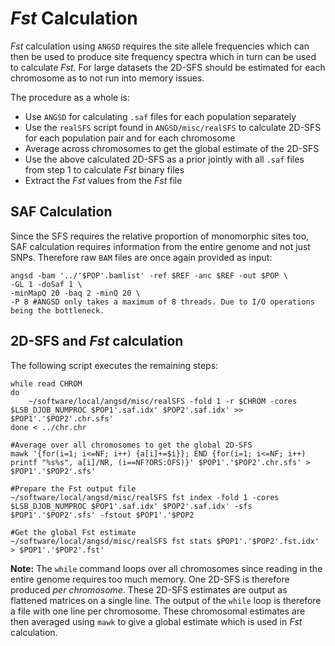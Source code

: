 # *Fst* Calculation
*Fst* calculation using `ANGSD` requires the site allele frequencies which can then be used to produce site frequency spectra which in turn can be used to calculate *Fst*. For large datasets the 2D-SFS should be estimated for each chromosome as to not run into memory issues.

The procedure as a whole is:
* Use `ANGSD` for calculating `.saf` files for each population separately
* Use the `realSFS` script found in `ANGSD/misc/realSFS` to calculate 2D-SFS for each population pair and for each chromosome
* Average across chromosomes to get the global estimate of the 2D-SFS
* Use the above calculated 2D-SFS as a prior jointly with all `.saf` files from step 1 to calculate *Fst* binary files
* Extract the *Fst* values from the *Fst* file

## SAF Calculation
Since the SFS requires the relative proportion of monomorphic sites too, SAF calculation requires information from the entire genome and not just SNPs.
Therefore raw `BAM` files are once again provided as input:
```
angsd -bam '../'$POP'.bamlist' -ref $REF -anc $REF -out $POP \
-GL 1 -doSaf 1 \
-minMapQ 20 -baq 2 -minQ 20 \
-P 8 #ANGSD only takes a maximum of 8 threads. Due to I/O operations being the bottleneck.
```

## 2D-SFS and *Fst* calculation
The following script executes the remaining steps:
```
while read CHROM
do
	~/software/local/angsd/misc/realSFS -fold 1 -r $CHROM -cores $LSB_DJOB_NUMPROC $POP1'.saf.idx' $POP2'.saf.idx' >> $POP1'.'$POP2'.chr.sfs'
done < ../chr.chr

#Average over all chromosomes to get the global 2D-SFS
mawk '{for(i=1; i<=NF; i++) {a[i]+=$i}}; END {for(i=1; i<=NF; i++) printf "%s%s", a[i]/NR, (i==NF?ORS:OFS)}' $POP1'.'$POP2'.chr.sfs' > $POP1'.'$POP2'.sfs'

#Prepare the Fst output file
~/software/local/angsd/misc/realSFS fst index -fold 1 -cores $LSB_DJOB_NUMPROC $POP1'.saf.idx' $POP2'.saf.idx' -sfs $POP1'.'$POP2'.sfs' -fstout $POP1'.'$POP2

#Get the global Fst estimate
~/software/local/angsd/misc/realSFS fst stats $POP1'.'$POP2'.fst.idx' > $POP1'.'$POP2'.fst'
```

**Note:** The `while` command loops over all chromosomes since reading in the entire genome requires too much memory. One 2D-SFS is therefore produced *per chromosome*. These 2D-SFS estimates are output as flattened matrices on a single line. The output of the `while` loop is therefore a file with one line per chromosome. These chromosomal estimates are then averaged using `mawk` to give a global estimate which is used in *Fst* calculation.
